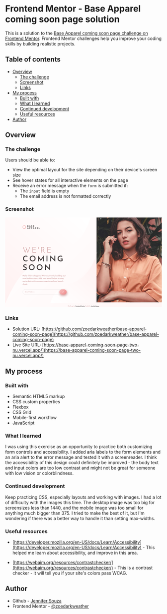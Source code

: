 # Frontend Mentor - Base Apparel coming soon page solution

This is a solution to the [Base Apparel coming soon page challenge on Frontend Mentor](https://www.frontendmentor.io/challenges/base-apparel-coming-soon-page-5d46b47f8db8a7063f9331a0). Frontend Mentor challenges help you improve your coding skills by building realistic projects. 

## Table of contents

- [Overview](#overview)
  - [The challenge](#the-challenge)
  - [Screenshot](#screenshot)
  - [Links](#links)
- [My process](#my-process)
  - [Built with](#built-with)
  - [What I learned](#what-i-learned)
  - [Continued development](#continued-development)
  - [Useful resources](#useful-resources)
- [Author](#author)

## Overview

### The challenge

Users should be able to:

- View the optimal layout for the site depending on their device's screen size
- See hover states for all interactive elements on the page
- Receive an error message when the `form` is submitted if:
  - The `input` field is empty
  - The email address is not formatted correctly

### Screenshot

![](./screenshot.png)


### Links

- Solution URL: [https://github.com/zoedarkweather/base-apparel-coming-soon-page](https://github.com/zoedarkweather/base-apparel-coming-soon-page)
- Live Site URL: [https://base-apparel-coming-soon-page-two-nu.vercel.app/](https://base-apparel-coming-soon-page-two-nu.vercel.app/)

## My process

### Built with

- Semantic HTML5 markup
- CSS custom properties
- Flexbox
- CSS Grid
- Mobile-first workflow
- JavaScript

### What I learned
I was using this exercise as an opportunity to practice both customizing form controls and accessibility. I added aria labels to the form elements and an aria alert to the error message and tested it with a screenreader. I think the accessibility of this design could definitely be improved - the body text and input colors are too low contrast and might not be great for someone with low vision or colorblindness.

### Continued development
Keep practicing CSS, especially layouts and working with images. I had a lot of difficulty with the images this time. The desktop image was too big for screensizes less than 1440, and the mobile image was too small for anything much bigger than 375. I tried to make the best of it, but I'm wondering if there was a better way to handle it than setting max-widths.

### Useful resources

- [https://developer.mozilla.org/en-US/docs/Learn/Accessibility](https://developer.mozilla.org/en-US/docs/Learn/Accessibility) - This helped me learn about accessibility, and improve in this area.

- [https://webaim.org/resources/contrastchecker/](https://webaim.org/resources/contrastchecker/) - This is a contrast checker - it will tell you if your site's colors pass WCAG.

## Author

- Github - [Jennifer Souza](https://github.com/zoedarkweather)
- Frontend Mentor - [@zoedarkweather](https://www.frontendmentor.io/profile/zoedarkweather)
